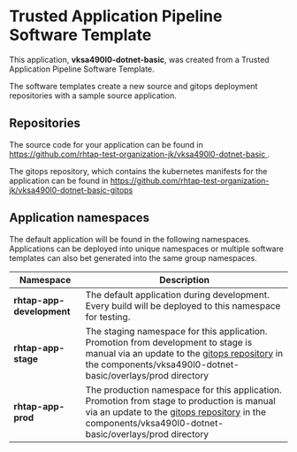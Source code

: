 # Trusted Application Pipeline Software Template

This application, **vksa490l0-dotnet-basic**, was created from a Trusted Application Pipeline Software Template.

The software templates create a new source and gitops deployment repositories with a sample source application. 

## Repositories

The source code for your application can be found in [https://github.com/rhtap-test-organization-jk/vksa490l0-dotnet-basic ](https://github.com/rhtap-test-organization-jk/vksa490l0-dotnet-basic ).
 
The gitops repository, which contains the kubernetes manifests for the application can be found in 
[https://github.com/rhtap-test-organization-jk/vksa490l0-dotnet-basic-gitops ](https://github.com/rhtap-test-organization-jk/vksa490l0-dotnet-basic-gitops ) 

## Application namespaces 

The default application will be found in the following namespaces. Applications can be deployed into unique namespaces or multiple software templates can also bet generated into the same group namespaces.  

|  Namespace   |  Description   |  
| -------- | -------- |   
| **rhtap-app-development** | The default application during development. Every build will be deployed to this namespace for testing. | 
| **rhtap-app-stage** | The staging namespace for this application. Promotion from development to stage is manual via an update to the [gitops repository](https://github.com/rhtap-test-organization-jk/vksa490l0-dotnet-basic-gitops ) in the components/vksa490l0-dotnet-basic/overlays/prod directory |  
| **rhtap-app-prod** | The production namespace for this application. Promotion from stage to production is manual via an update to the [gitops repository](https://github.com/rhtap-test-organization-jk/vksa490l0-dotnet-basic-gitops ) in the components/vksa490l0-dotnet-basic/overlays/prod directory | 